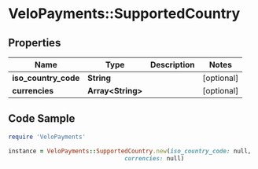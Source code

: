 # VeloPayments::SupportedCountry

## Properties

Name | Type | Description | Notes
------------ | ------------- | ------------- | -------------
**iso_country_code** | **String** |  | [optional] 
**currencies** | **Array&lt;String&gt;** |  | [optional] 

## Code Sample

```ruby
require 'VeloPayments'

instance = VeloPayments::SupportedCountry.new(iso_country_code: null,
                                 currencies: null)
```


